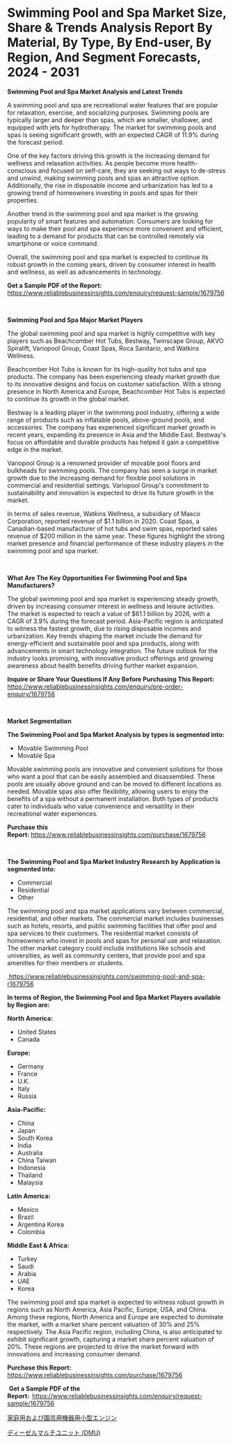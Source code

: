 <p><h1>Swimming Pool and Spa Market Size, Share & Trends Analysis Report By Material, By Type, By End-user, By Region, And Segment Forecasts, 2024 - 2031</h1></p><p><strong>Swimming Pool and Spa Market Analysis and Latest Trends</strong></p>
<p><p>A swimming pool and spa are recreational water features that are popular for relaxation, exercise, and socializing purposes. Swimming pools are typically larger and deeper than spas, which are smaller, shallower, and equipped with jets for hydrotherapy. The market for swimming pools and spas is seeing significant growth, with an expected CAGR of 11.9% during the forecast period.</p><p>One of the key factors driving this growth is the increasing demand for wellness and relaxation activities. As people become more health-conscious and focused on self-care, they are seeking out ways to de-stress and unwind, making swimming pools and spas an attractive option. Additionally, the rise in disposable income and urbanization has led to a growing trend of homeowners investing in pools and spas for their properties.</p><p>Another trend in the swimming pool and spa market is the growing popularity of smart features and automation. Consumers are looking for ways to make their pool and spa experience more convenient and efficient, leading to a demand for products that can be controlled remotely via smartphone or voice command.</p><p>Overall, the swimming pool and spa market is expected to continue its robust growth in the coming years, driven by consumer interest in health and wellness, as well as advancements in technology.</p></p>
<p><strong>Get a Sample PDF of the Report:&nbsp;</strong> <a href="https://www.reliablebusinessinsights.com/enquiry/request-sample/1679756">https://www.reliablebusinessinsights.com/enquiry/request-sample/1679756</a></p>
<p>&nbsp;</p>
<p><strong>Swimming Pool and Spa Major Market Players</strong></p>
<p><p>The global swimming pool and spa market is highly competitive with key players such as Beachcomber Hot Tubs, Bestway, Twinscape Group, AKVO Spiralift, Variopool Group, Coast Spas, Roca Sanitario, and Watkins Wellness. </p><p>Beachcomber Hot Tubs is known for its high-quality hot tubs and spa products. The company has been experiencing steady market growth due to its innovative designs and focus on customer satisfaction. With a strong presence in North America and Europe, Beachcomber Hot Tubs is expected to continue its growth in the global market.</p><p>Bestway is a leading player in the swimming pool industry, offering a wide range of products such as inflatable pools, above-ground pools, and accessories. The company has experienced significant market growth in recent years, expanding its presence in Asia and the Middle East. Bestway's focus on affordable and durable products has helped it gain a competitive edge in the market.</p><p>Variopool Group is a renowned provider of movable pool floors and bulkheads for swimming pools. The company has seen a surge in market growth due to the increasing demand for flexible pool solutions in commercial and residential settings. Variopool Group's commitment to sustainability and innovation is expected to drive its future growth in the market.</p><p>In terms of sales revenue, Watkins Wellness, a subsidiary of Masco Corporation, reported revenue of $1.1 billion in 2020. Coast Spas, a Canadian-based manufacturer of hot tubs and swim spas, reported sales revenue of $200 million in the same year. These figures highlight the strong market presence and financial performance of these industry players in the swimming pool and spa market.</p></p>
<p>&nbsp;</p>
<p><strong>What Are The Key Opportunities For Swimming Pool and Spa Manufacturers?</strong></p>
<p><p>The global swimming pool and spa market is experiencing steady growth, driven by increasing consumer interest in wellness and leisure activities. The market is expected to reach a value of $61.1 billion by 2026, with a CAGR of 3.9% during the forecast period. Asia-Pacific region is anticipated to witness the fastest growth, due to rising disposable incomes and urbanization. Key trends shaping the market include the demand for energy-efficient and sustainable pool and spa products, along with advancements in smart technology integration. The future outlook for the industry looks promising, with innovative product offerings and growing awareness about health benefits driving further market expansion.</p></p>
<p><strong>Inquire or Share Your Questions If Any Before Purchasing This Report:</strong> <a href="https://www.reliablebusinessinsights.com/enquiry/pre-order-enquiry/1679756">https://www.reliablebusinessinsights.com/enquiry/pre-order-enquiry/1679756</a></p>
<p>&nbsp;</p>
<p><strong>Market Segmentation</strong></p>
<p><strong>The Swimming Pool and Spa Market Analysis by types is segmented into:</strong></p>
<p><ul><li>Movable Swimming Pool</li><li>Movable Spa</li></ul></p>
<p><p>Movable swimming pools are innovative and convenient solutions for those who want a pool that can be easily assembled and disassembled. These pools are usually above ground and can be moved to different locations as needed. Movable spas also offer flexibility, allowing users to enjoy the benefits of a spa without a permanent installation. Both types of products cater to individuals who value convenience and versatility in their recreational water experiences.</p></p>
<p><strong>Purchase this Report:&nbsp;</strong><a href="https://www.reliablebusinessinsights.com/purchase/1679756">https://www.reliablebusinessinsights.com/purchase/1679756</a></p>
<p>&nbsp;</p>
<p><strong>The Swimming Pool and Spa Market Industry Research by Application is segmented into:</strong></p>
<p><ul><li>Commercial</li><li>Residential</li><li>Other</li></ul></p>
<p><p>The swimming pool and spa market applications vary between commercial, residential, and other markets. The commercial market includes businesses such as hotels, resorts, and public swimming facilities that offer pool and spa services to their customers. The residential market consists of homeowners who invest in pools and spas for personal use and relaxation. The other market category could include institutions like schools and universities, as well as community centers, that provide pool and spa amenities for their members or students.</p></p>
<p><a href="https://www.reliablebusinessinsights.com/swimming-pool-and-spa-r1679756">&nbsp;https://www.reliablebusinessinsights.com/swimming-pool-and-spa-r1679756</a></p>
<p><strong>In terms of Region, the Swimming Pool and Spa Market Players available by Region are:</strong></p>
<p>
    <p> <strong> North America: </strong>
        <ul>
            <li>United States</li>
            <li>Canada</li>
        </ul>
        </p> 
    <p> <strong> Europe: </strong>
        <ul>
            <li>Germany</li>
            <li>France</li>
            <li>U.K.</li>
            <li>Italy</li>
            <li>Russia</li>
        </ul>
        </p> 
    <p> <strong> Asia-Pacific: </strong>
        <ul>
            <li>China</li>
            <li>Japan</li>
            <li>South Korea</li>
            <li>India</li>
            <li>Australia</li>
            <li>China Taiwan</li>
            <li>Indonesia</li>
            <li>Thailand</li>
            <li>Malaysia</li>
        </ul>
        </p> 
    <p> <strong> Latin America: </strong>
        <ul>
            <li>Mexico</li>
            <li>Brazil</li>
            <li>Argentina Korea</li>
            <li>Colombia</li>
        </ul>
        </p> 
    <p> <strong> Middle East & Africa: </strong>
        <ul>
            <li>Turkey</li>
            <li>Saudi</li>
            <li>Arabia</li>
            <li>UAE</li>
            <li>Korea</li>
        </ul>
    </p>
    </p>
<p><p>The swimming pool and spa market is expected to witness robust growth in regions such as North America, Asia Pacific, Europe, USA, and China. Among these regions, North America and Europe are expected to dominate the market, with a market share percent valuation of 30% and 25% respectively. The Asia Pacific region, including China, is also anticipated to exhibit significant growth, capturing a market share percent valuation of 20%. These regions are projected to drive the market forward with innovations and increasing consumer demand.</p></p>
<p><strong>Purchase this Report: </strong><a href="https://www.reliablebusinessinsights.com/purchase/1679756">https://www.reliablebusinessinsights.com/purchase/1679756</a></p>
<p>&nbsp;<strong>Get a Sample PDF of the Report:&nbsp;&nbsp;</strong><a href="https://www.reliablebusinessinsights.com/enquiry/request-sample/1679756">https://www.reliablebusinessinsights.com/enquiry/request-sample/1679756</a></p>
<p><strong></strong></p>
<p><p><a href="https://medium.com/@jarredmertz53/2024%E5%B9%B4%E3%81%8B%E3%82%892031%E5%B9%B4%E3%81%BE%E3%81%A7%E3%81%AE%E6%9C%9F%E9%96%93%E3%81%AB%E4%BA%88%E6%B8%AC%E3%81%95%E3%82%8C%E3%82%8B-%E5%AE%B6%E5%BA%AD%E7%94%A8%E3%81%8A%E3%82%88%E3%81%B3%E5%BA%AD%E5%9C%92%E7%94%A8%E6%A9%9F%E5%99%A8%E7%94%A8%E3%81%AE%E5%B0%8F%E5%9E%8B%E3%82%A8%E3%83%B3%E3%82%B8%E3%83%B3%E3%81%AE%E5%B8%82%E5%A0%B4%E5%88%86%E6%9E%90%E3%81%A8%E3%82%B5%E3%82%A4%E3%82%BA%E4%BA%88%E6%B8%AC-b2065622f9fd">家庭用および園芸用機器用小型エンジン</a></p><p><a href="https://medium.com/@amandasantosxavier51/%E3%83%87%E3%82%A3%E3%83%BC%E3%82%BC%E3%83%AB%E3%83%9E%E3%83%AB%E3%83%81%E3%83%97%E3%83%AB%E3%83%A6%E3%83%8B%E3%83%83%E3%83%88-dmu-%E5%B8%82%E5%A0%B4-%E5%B8%82%E5%A0%B4%E6%88%90%E9%95%B7%E7%8E%87-cagr-%E5%B8%82%E5%A0%B4%E3%83%88%E3%83%AC%E3%83%B3%E3%83%89-%E3%81%8A%E3%82%88%E3%81%B3%E6%88%90%E9%95%B7%E6%88%A6%E7%95%A5%E3%81%AB%E9%96%A2%E3%81%99%E3%82%8B%E6%B4%9E%E5%AF%9F-d5ed94b5c032">ディーゼルマルチユニット (DMU)</a></p></p>
